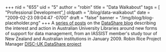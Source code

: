 +++
nid = "655"
uid = "5"
author = "robin"
title = "Data Walkabout"
tags = [ "Professional Development",]
oldpath = "/blog/data-walkabout"
date = "2009-02-23 09:04:47 -0700"
draft = "false"
banner = "/img/blog/blog-placeholder.png"
+++
A [series of
posts](http://jisc-datashare.blogspot.com/2009/01/data-walkabout.html)
on the [DataShare blog](http://jisc-datashare.blogspot.com/) describing
the interest and action in Australian University Libraries around new
forms of support for data management, from an IASSIST member's study
tour of New Zealand and Australian institutions in January 2009. Robin
Rice Project Manager [DISC-UK DataShare
project](http://www.disc-uk.org/datashare.html)
